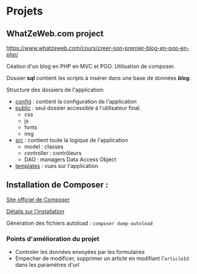# Projets

## WhatZeWeb.com project
https://www.whatzeweb.com/cours/creer-son-premier-blog-en-poo-en-php/

Céation d'un blog en PHP en MVC et POO.
Utilisation de composer.

Dossier **sql** contient les scripts à insérer dans une base de données ***blog***.

Structure des dossiers de l'application:

* <u>config</u> : contient la configuration de l'application
* <u>public</u> : seul dossier accessible à l'utilisateur final.
    - css
    - js
    - fonts
    - img
* <u>src</u> : contient toute la logique de l'application
    - model : classes
    - controller : contrôleurs
    - DAO : managers Data Access Object
* <u>templates</u> : vues sur l'application

## Installation de Composer :

[Site officiel de Composer](https://getcomposer.org/)

[Détails sur l'installation](https://www.whatzeweb.com/blog/installer-et-utiliser-composer)

Génération des fichiers autoload :
`composer dump-autoload`


### Points d'amélioration du projet
* Controler les données envoyées par les formulaires
* Empecher de modificer, supprimer un article en modifiant l'``articleId `` dans les paramètres d'url